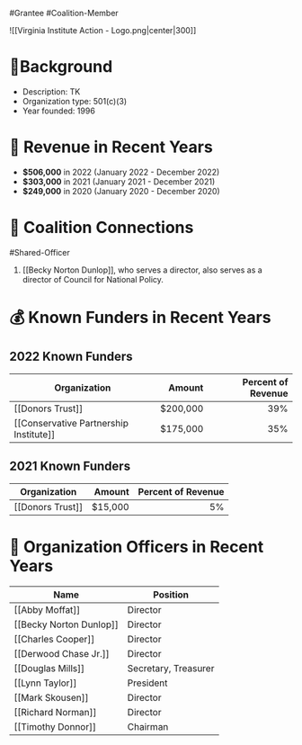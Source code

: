 #Grantee #Coalition-Member 

![[Virginia Institute Action - Logo.png|center|300]]

# 📍Background

- Description: TK 
- Organization type: 501(c)(3)
- Year founded: 1996
# 💸 Revenue in Recent Years

- **$506,000** in 2022 (January 2022 - December 2022)
- **$303,000** in 2021 (January 2021 - December 2021)
- **$249,000** in 2020 (January 2020 - December 2020)
# 🔗 Coalition Connections

#Shared-Officer 

1. [[Becky Norton Dunlop]], who serves a director, also serves as a director of Council for National Policy.
# 💰 Known Funders in Recent Years  

## 2022 Known Funders
| Organization                           |   Amount | Percent of Revenue |
| -------------------------------------- | -------: | -----------------: |
| [[Donors Trust]]                   | $200,000 |                39% |
| [[Conservative Partnership Institute]] | $175,000 |                35% |

## 2021 Known Funders

| Organization         |  Amount | Percent of Revenue |
| -------------------- | ------: | -----------------: |
| [[Donors Trust]] | $15,000 |                 5% |

# 💼 Organization Officers in Recent Years

| Name                    | Position             |
| ----------------------- | -------------------- |
| [[Abby Moffat]]         | Director             |
| [[Becky Norton Dunlop]] | Director             |
| [[Charles Cooper]]      | Director             |
| [[Derwood Chase Jr.]]   | Director             |
| [[Douglas Mills]]       | Secretary, Treasurer |
| [[Lynn Taylor]]         | President            |
| [[Mark Skousen]]        | Director             |
| [[Richard Norman]]      | Director             |
| [[Timothy Donnor]]      | Chairman             |

